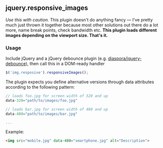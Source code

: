 ## jquery.responsive_images

*Use this with caution.* This plugin doesn't do anything fancy — I've
pretty much just thrown it together because most other solutions out
there do a lot more, name break points, check bandwidth etc. **This
plugin loads different images depending on the viewport size. That's
it.**

### Usage

Include jQuery and a jQuery debounce plugin (e.g. [diaspora/jquery-debounce](https://github.com/diaspora/jquery-debounce)), then call this in a DOM-ready handler

```javascript
$('img.resposive').responsiveImages();
```

The plugin expects you define alternative versions through data attributes
according to the following pattern:

```javascript
// loads foo.jpg for screen width of 320 and up
data-320="path/to/images/foo.jpg"

// loads bar.jpg for screen width of 480 and up
data-480="path/to/images/bar.jpg"

...
```

Example:

```html
<img src="mobile.jpg" data-480="smartphone.jpg" alt="Description">
```
